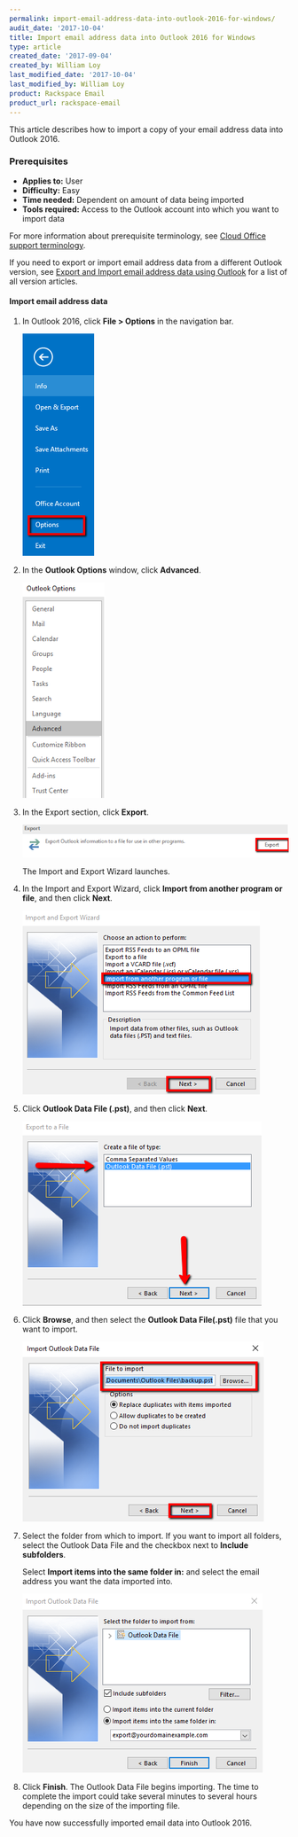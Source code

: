 ```yaml
---
permalink: import-email-address-data-into-outlook-2016-for-windows/
audit_date: '2017-10-04'
title: Import email address data into Outlook 2016 for Windows
type: article
created_date: '2017-09-04'
created_by: William Loy
last_modified_date: '2017-10-04'
last_modified_by: William Loy
product: Rackspace Email
product_url: rackspace-email
---
```


This article describes how to import a copy of your email address data into Outlook 2016.

### Prerequisites

- **Applies to:** User
- **Difficulty:** Easy
- **Time needed:** Dependent on amount of data being imported
- **Tools required:**  Access to the Outlook account into which you want to import data

For more information about prerequisite terminology, see [Cloud Office support terminology](/how-to/cloud-office-support-terminology/).

If you need to export or import email address data from a different Outlook version, see [Export and Import email address data using Outlook](/how-to/export-and-import-email-address-data-using-outlook) for a list of all version articles.

#### Import email address data

1. In Outlook 2016, click **File > Options** in the navigation bar.

    <img src="options2016.png" />

2. In the **Outlook Options** window, click **Advanced**.

    <img src="advanced2016.png" />

3. In the Export section, click **Export**.

    <img src="export2016.png" />
    
    The Import and Export Wizard launches.

4. In the Import and Export Wizard, click **Import from another program or file**, and then click **Next**.

    <img src="import_from_a_file2016.png" />

5. Click **Outlook Data File (.pst)**, and then click **Next**.

    <img src="outlook_data_file.png" />

6. Click **Browse**, and then select the **Outlook Data File(.pst)** file that you want to import.

    <img src="browse_import2016.png" />

7. Select the folder from which to import. If you want to import all folders, select the Outlook Data File and the checkbox next to **Include subfolders**. 

    Select **Import items into the same folder in:** and select the email address you want the data imported into.

    <img src="import_from2016.png" />

8. Click **Finish**. The Outlook Data File begins importing. The time to complete the import could take several minutes to several hours depending on the size of the importing file.

You have now successfully imported email data into Outlook 2016.
